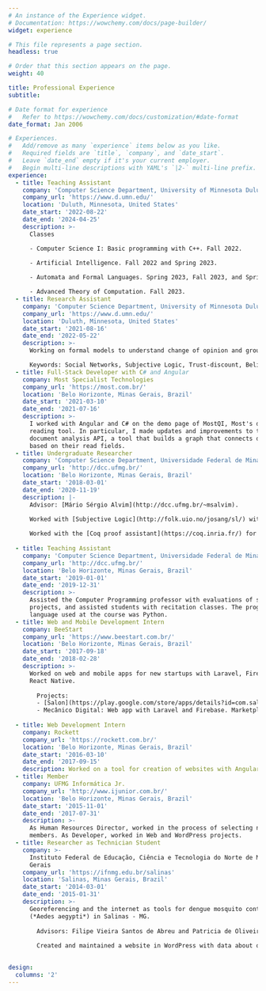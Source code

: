 ```yaml
---
# An instance of the Experience widget.
# Documentation: https://wowchemy.com/docs/page-builder/
widget: experience

# This file represents a page section.
headless: true

# Order that this section appears on the page.
weight: 40

title: Professional Experience
subtitle:

# Date format for experience
#   Refer to https://wowchemy.com/docs/customization/#date-format
date_format: Jan 2006

# Experiences.
#   Add/remove as many `experience` items below as you like.
#   Required fields are `title`, `company`, and `date_start`.
#   Leave `date_end` empty if it's your current employer.
#   Begin multi-line descriptions with YAML's `|2-` multi-line prefix.
experience:
  - title: Teaching Assistant
    company: 'Computer Science Department, University of Minnesota Duluth'
    company_url: 'https://www.d.umn.edu/'
    location: 'Duluth, Minnesota, United States'
    date_start: '2022-08-22'
    date_end: '2024-04-25'
    description: >-
      Classes

      - Computer Science I: Basic programming with C++. Fall 2022.
      
      - Artificial Intelligence. Fall 2022 and Spring 2023.

      - Automata and Formal Languages. Spring 2023, Fall 2023, and Spring 2024.

      - Advanced Theory of Computation. Fall 2023.
  - title: Research Assistant
    company: 'Computer Science Department, University of Minnesota Duluth'
    company_url: 'https://www.d.umn.edu/'
    location: 'Duluth, Minnesota, United States'
    date_start: '2021-08-16'
    date_end: '2022-05-22'
    description: >-
      Working on formal models to understand change of opinion and group polarization in Social Networks.

      Keywords: Social Networks, Subjective Logic, Trust-discount, Belief Fusion
  - title: Full-Stack Developer with C# and Angular
    company: Most Specialist Technologies
    company_url: 'https://most.com.br/'
    location: 'Belo Horizonte, Minas Gerais, Brazil'
    date_start: '2021-03-10'
    date_end: '2021-07-16'
    description: >-
      I worked with Angular and C# on the demo page of MostQI, Most's document
      reading tool. In particular, I made updates and improvements to the
      document analysis API, a tool that builds a graph that connects documents
      based on their read fields.
  - title: Undergraduate Researcher
    company: 'Computer Science Department, Universidade Federal de Minas Gerais'
    company_url: 'http://dcc.ufmg.br/'
    location: 'Belo Horizonte, Minas Gerais, Brazil'
    date_start: '2018-03-01'
    date_end: '2020-11-19'
    description: |-
      Advisor: [Mário Sérgio Alvim](http://dcc.ufmg.br/~msalvim).
        
      Worked with [Subjective Logic](http://folk.uio.no/josang/sl/) with the aim of improving a [formal model for group polarization in social networks](https://link.springer.com/chapter/10.1007/978-3-030-31175-9_24).

      Worked with the [Coq proof assistant](https://coq.inria.fr/) for formalization and verification of software. [Final work](https://github.com/joseoliveirajr/sorting).
        
  - title: Teaching Assistant
    company: 'Computer Science Department, Universidade Federal de Minas Gerais'
    company_url: 'http://dcc.ufmg.br/'
    location: 'Belo Horizonte, Minas Gerais, Brazil'
    date_start: '2019-01-01'
    date_end: '2019-12-31'
    description: >-
      Assisted the Computer Programming professor with evaluations of student
      projects, and assisted students with recitation classes. The programming
      language used at the course was Python.
  - title: Web and Mobile Development Intern
    company: BeeStart
    company_url: 'https://www.beestart.com.br/'
    location: 'Belo Horizonte, Minas Gerais, Brazil'
    date_start: '2017-09-18'
    date_end: '2018-02-28'
    description: >-
      Worked on web and mobile apps for new startups with Laravel, Firebase and
      React Native.
        
        Projects:
        - [Salon](https://play.google.com/store/apps/details?id=com.salonappbeestart): Mobile app and landing page with React Native and Firebase. Marketplace mobile app for beauty salons.
        - Mecânico Digital: Web app with Laravel and Firebase. Marketplace web app for repair shops.
        
  - title: Web Development Intern
    company: Rockett
    company_url: 'https://rockett.com.br/'
    location: 'Belo Horizonte, Minas Gerais, Brazil'
    date_start: '2016-03-10'
    date_end: '2017-09-15'
    description: Worked on a tool for creation of websites with Angular.JS.
  - title: Member
    company: UFMG Informática Jr.
    company_url: 'http://www.ijunior.com.br/'
    location: 'Belo Horizonte, Minas Gerais, Brazil'
    date_start: '2015-11-01'
    date_end: '2017-07-31'
    description: >-
      As Human Resources Director, worked in the process of selecting new
      members. As Developer, worked in Web and WordPress projects.
  - title: Researcher as Technician Student
    company: >-
      Instituto Federal de Educação, Ciência e Tecnologia do Norte de Minas
      Gerais
    company_url: 'https://ifnmg.edu.br/salinas'
    location: 'Salinas, Minas Gerais, Brazil'
    date_start: '2014-03-01'
    date_end: '2015-01-31'
    description: >-
      Georeferencing and the internet as tools for dengue mosquito control
      (*Aedes aegypti*) in Salinas - MG.
        
        Advisors: Filipe Vieira Santos de Abreu and Patricia de Oliveira Lucas. FAPEMIG Scholarship.
        
        Created and maintained a website in WordPress with data about ovitraps and larvitraps for degue mosquito (*Aedes aegypti*) at two neighborhoods at Salinas over a year.
        

design:
  columns: '2'
---
```


